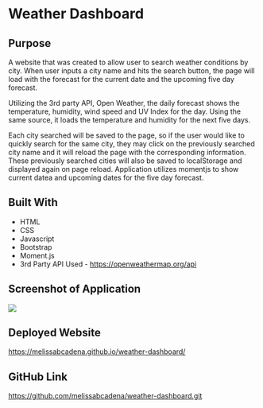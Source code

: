 # Weather Dashboard

## Purpose
A website that was created to allow user to search weather conditions by city. When user inputs a city name and hits the search button, the page will load with the forecast for the current date and the upcoming five day forecast. 

Utilizing the 3rd party API, Open Weather, the daily forecast shows the temperature, humidity, wind speed and UV Index for the day. Using the same source, it loads the temperature and humidity for the next five days. 

Each city searched will be saved to the page, so if the user would like to quickly search for the same city, they may click on the previously searched city name and it will reload the page with the corresponding information. These previously searched cities will also be saved to localStorage and displayed again on page reload. Application utilizes momentjs to show current datea and upcoming dates for the five day forecast. 

## Built With
* HTML
* CSS
* Javascript
* Bootstrap
* Moment.js
* 3rd Party API Used - https://openweathermap.org/api

## Screenshot of Application
<img src= "./images/application-screenshot.png">

## Deployed Website
https://melissabcadena.github.io/weather-dashboard/

## GitHub Link
https://github.com/melissabcadena/weather-dashboard.git